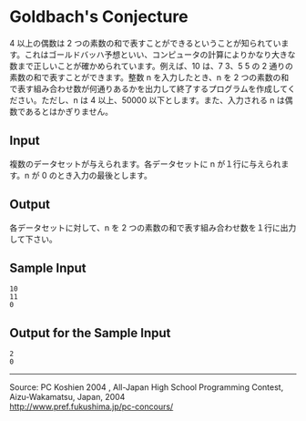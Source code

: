 # Goldbach's Conjecture

4 以上の偶数は 2 つの素数の和で表すことができるということが知られています。これはゴールドバッハ予想といい、コンピュータの計算によりかなり大きな数まで正しいことが確かめられています。例えば、10 は、7 3、5 5 の 2 通りの素数の和で表すことができます。整数 n を入力したとき、n を 2 つの素数の和で表す組み合わせ数が何通りあるかを出力して終了するプログラムを作成してください。ただし、n は 4 以上、50000 以下とします。また、入力される n は偶数であるとはかぎりません。

## Input

複数のデータセットが与えられます。各データセットに n が１行に与えられます。n が 0 のとき入力の最後とします。

## Output

各データセットに対して、n を 2 つの素数の和で表す組み合わせ数を１行に出力して下さい。

## Sample Input

    10
    11
    0

## Output for the Sample Input

    2
    0

* * *

Source: PC Koshien 2004 , All-Japan High School Programming Contest, Aizu-Wakamatsu, Japan, 2004   
<http://www.pref.fukushima.jp/pc-concours/>